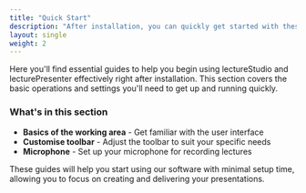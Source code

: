 ```yaml
---
title: "Quick Start"
description: "After installation, you can quickly get started with these basic operations."
layout: single
weight: 2
---
```


Here you'll find essential guides to help you begin using lectureStudio and lecturePresenter effectively right after installation. This section covers the basic operations and settings you'll need to get up and running quickly.

### What's in this section

- **Basics of the working area** - Get familiar with the user interface
- **Customise toolbar** - Adjust the toolbar to suit your specific needs
- **Microphone** - Set up your microphone for recording lectures

These guides will help you start using our software with minimal setup time, allowing you to focus on creating and delivering your presentations.
